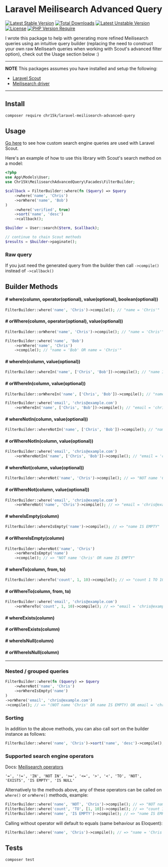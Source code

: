 # Laravel Meilisearch Advanced Query

[![Latest Stable Version](https://poser.pugx.org/chr15k/laravel-meilisearch-advanced-query/v)](https://packagist.org/packages/chr15k/laravel-meilisearch-advanced-query) [![Total Downloads](https://poser.pugx.org/chr15k/laravel-meilisearch-advanced-query/downloads)](https://packagist.org/packages/chr15k/laravel-meilisearch-advanced-query) [![Latest Unstable Version](https://poser.pugx.org/chr15k/laravel-meilisearch-advanced-query/v/unstable)](https://packagist.org/packages/chr15k/laravel-meilisearch-advanced-query) [![License](https://poser.pugx.org/chr15k/laravel-meilisearch-advanced-query/license)](https://packagist.org/packages/chr15k/laravel-meilisearch-advanced-query) [![PHP Version Require](https://poser.pugx.org/chr15k/laravel-meilisearch-advanced-query/require/php)](https://packagist.org/packages/chr15k/laravel-meilisearch-advanced-query)

I wrote this package to help with generating more refined Meilisearch queries using an intuitive query builder (replacing the need to construct your own raw Meilisearh queries when working with Scout's advanced filter option), check out the Usage section below :)

---

**NOTE** This packages assumes you have installed and setup the following:

-   [Laravel Scout](https://laravel.com/docs/11.x/scout)
-   [Meilisearch driver](https://laravel.com/docs/11.x/scout#meilisearch)

---

###

## Install

```bash
composer require chr15k/laravel-meilisearch-advanced-query
```

## Usage

[Go here](https://laravel.com/docs/11.x/scout#customizing-engine-searches) to see how custom search engine queries are used with Laravel Scout.

Here's an example of how to use this library with Scout's search method on a model:

```php
<?php
use App\Models\User;
use Chr15k\MeilisearchAdvancedQuery\Facades\FilterBuilder;

$callback = FilterBuilder::where(fn ($query) => $query
    ->where('name', 'Chris')
    ->orWhere('name', 'Bob')
)
    ->where('verified', true)
    ->sort('name', 'desc')
    ->callback();

$builder = User::search($term, $callback);

// continue to chain Scout methods
$results = $builder->paginate();
```

### Raw query

If you just need the generated query from the builder then call `->compile()` instead of `->callback()`

## Builder Methods

#### # where(column, operator(optional), value(optional), boolean(optional))

```php
FilterBuilder::where('name', 'Chris')->compile(); // "name = 'Chris'"
```

#### # orWhere(column, operator(optional), value(optional))

```php
FilterBuilder::orWhere('name', 'Chris')->compile(); // "name = 'Chris'"

FilterBuilder::where('name', 'Bob')
    ->orWhere('name', 'Chris')
    ->compile(); // "name = 'Bob' OR name = 'Chris'"
```

#### # whereIn(column, value(optional))

```php
FilterBuilder::whereIn('name', ['Chris', 'Bob'])->compile(); // "name IN ['Chris','Bob']"
```

#### # orWhereIn(column, value(optional))

```php
FilterBuilder::orWhereIn('name', ['Chris', 'Bob'])->compile(); // "name IN ['Chris','Bob']"

FilterBuilder::where('email', 'chris@example.com')
    ->orWhereIn('name', ['Chris', 'Bob'])->compile(); // "email = 'chris@example.com' OR name IN ['Chris','Bob']"
```

#### # whereNotIn(column, value(optional))

```php
FilterBuilder::whereNotIn('name', ['Chris', 'Bob'])->compile(); // "name NOT IN ['Chris','Bob']"
```

#### # orWhereNotIn(column, value(optional))

```php
FilterBuilder::where('email', 'chris@example.com')
    ->orWhereNotIn('name', ['Chris', 'Bob'])->compile(); // "email = 'chris@example.com' OR name NOT IN ['Chris','Bob']"
```

#### # whereNot(column, value(optional))

```php
FilterBuilder::whereNot('name', 'Chris')->compile(); // => "NOT name 'Chris'"
```

#### # orWhereNot(column, value(optional))

```php
FilterBuilder::where('email', 'chris@example.com')
    ->orWhereNot('name', 'Chris')->compile(); // => "email = 'chris@example.com' OR NOT name 'Chris'"
```

#### # whereIsEmpty(column)

```php
FilterBuilder::whereIsEmpty('name')->compile(); // => "name IS EMPTY"
```

#### # orWhereIsEmpty(column)

```php
FilterBuilder::whereNot('name', 'Chris')
    ->orWhereIsEmpty('name')
    ->compile(); // => "NOT name 'Chris' OR name IS EMPTY"
```

#### # whereTo(column, from, to)

```php
FilterBuilder::whereTo('count', 1, 10)->compile(); // => "count 1 TO 10"
```

#### # orWhereTo(column, from, to)

```php
FilterBuilder::where('email', 'chris@example.com')
    ->orWhereTo('count', 1, 10)->compile(); // => "email = 'chris@example.com' OR count 1 TO 10"
```

#### # whereExists(column)

#### # orWhereExists(column)

#### # whereIsNull(column)

#### # orWhereIsNull(column)

---

### Nested / grouped queries

```php
FilterBuilder::where(fn ($query) => $query
    ->whereNot('name', 'Chris')
    ->orWhereIsEmpty('name')
)
->orWhere('email', 'chris@example.com')
->compile(); // => "(NOT name 'Chris' OR name IS EMPTY) OR email = 'chris@example.com'"
```

### Sorting

In addition to the above methods, you can also call sort on the builder instance as follows:

```php
FilterBuilder::where('name', 'Chris')->sort('name', 'desc')->compile();
```

### Supported search engine operators

Docs: [Meilisearch operators](https://www.meilisearch.com/docs/learn/filtering_and_sorting/filter_expression_reference#filter-operators)

```
'=', '!=', 'IN', 'NOT IN', '>=', '<=', '>', '<', 'TO', 'NOT', 'EXISTS', 'IS EMPTY', 'IS NULL'
```

Alternatively to the methods above, any of these operators can be called on `where()` or `orWhere()` methods, example:

```php
FilterBuilder::where('name', 'NOT', 'Chris')->compile(); // => "NOT name 'Chris'"
FilterBuilder::where('count', 'TO', [1, 10])->compile(); // => "count 1 TO 10"
FilterBuilder::where('name', 'IS EMPTY')->compile(); // => "name IS EMPTY"
```

Calling without operator will default to equals (same behaviour as Eloquent):

```php
FilterBuilder::where('name', 'Chris')->compile(); // => "name = 'Chris'"
```

## Tests

```bash
composer test
```

